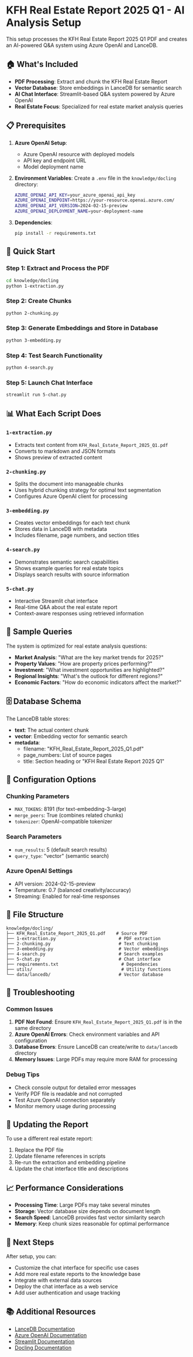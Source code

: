 # KFH Real Estate Report 2025 Q1 - AI Analysis Setup

This setup processes the KFH Real Estate Report 2025 Q1 PDF and creates an AI-powered Q&A system using Azure OpenAI and LanceDB.

## 🏠 What's Included

- **PDF Processing**: Extract and chunk the KFH Real Estate Report
- **Vector Database**: Store embeddings in LanceDB for semantic search
- **AI Chat Interface**: Streamlit-based Q&A system powered by Azure OpenAI
- **Real Estate Focus**: Specialized for real estate market analysis queries

## 📋 Prerequisites

1. **Azure OpenAI Setup**:
   - Azure OpenAI resource with deployed models
   - API key and endpoint URL
   - Model deployment name

2. **Environment Variables**:
   Create a `.env` file in the `knowledge/docling` directory:
   ```bash
   AZURE_OPENAI_API_KEY=your_azure_openai_api_key
   AZURE_OPENAI_ENDPOINT=https://your-resource.openai.azure.com/
   AZURE_OPENAI_API_VERSION=2024-02-15-preview
   AZURE_OPENAI_DEPLOYMENT_NAME=your-deployment-name
   ```

3. **Dependencies**:
   ```bash
   pip install -r requirements.txt
   ```

## 🚀 Quick Start

### Step 1: Extract and Process the PDF
```bash
cd knowledge/docling
python 1-extraction.py
```

### Step 2: Create Chunks
```bash
python 2-chunking.py
```

### Step 3: Generate Embeddings and Store in Database
```bash
python 3-embedding.py
```

### Step 4: Test Search Functionality
```bash
python 4-search.py
```

### Step 5: Launch Chat Interface
```bash
streamlit run 5-chat.py
```

## 📊 What Each Script Does

### `1-extraction.py`
- Extracts text content from `KFH_Real_Estate_Report_2025_Q1.pdf`
- Converts to markdown and JSON formats
- Shows preview of extracted content

### `2-chunking.py`
- Splits the document into manageable chunks
- Uses hybrid chunking strategy for optimal text segmentation
- Configures Azure OpenAI client for processing

### `3-embedding.py`
- Creates vector embeddings for each text chunk
- Stores data in LanceDB with metadata
- Includes filename, page numbers, and section titles

### `4-search.py`
- Demonstrates semantic search capabilities
- Shows example queries for real estate topics
- Displays search results with source information

### `5-chat.py`
- Interactive Streamlit chat interface
- Real-time Q&A about the real estate report
- Context-aware responses using retrieved information

## 🎯 Sample Queries

The system is optimized for real estate analysis questions:

- **Market Analysis**: "What are the key market trends for 2025?"
- **Property Values**: "How are property prices performing?"
- **Investment**: "What investment opportunities are highlighted?"
- **Regional Insights**: "What's the outlook for different regions?"
- **Economic Factors**: "How do economic indicators affect the market?"

## 🗄️ Database Schema

The LanceDB table stores:
- **text**: The actual content chunk
- **vector**: Embedding vector for semantic search
- **metadata**: 
  - filename: "KFH_Real_Estate_Report_2025_Q1.pdf"
  - page_numbers: List of source pages
  - title: Section heading or "KFH Real Estate Report 2025 Q1"

## 🔧 Configuration Options

### Chunking Parameters
- `MAX_TOKENS`: 8191 (for text-embedding-3-large)
- `merge_peers`: True (combines related chunks)
- `tokenizer`: OpenAI-compatible tokenizer

### Search Parameters
- `num_results`: 5 (default search results)
- `query_type`: "vector" (semantic search)

### Azure OpenAI Settings
- API version: 2024-02-15-preview
- Temperature: 0.7 (balanced creativity/accuracy)
- Streaming: Enabled for real-time responses

## 📁 File Structure

```
knowledge/docling/
├── KFH_Real_Estate_Report_2025_Q1.pdf    # Source PDF
├── 1-extraction.py                        # PDF extraction
├── 2-chunking.py                          # Text chunking
├── 3-embedding.py                         # Vector embeddings
├── 4-search.py                            # Search examples
├── 5-chat.py                              # Chat interface
├── requirements.txt                        # Dependencies
├── utils/                                  # Utility functions
└── data/lancedb/                          # Vector database
```

## 🚨 Troubleshooting

### Common Issues

1. **PDF Not Found**: Ensure `KFH_Real_Estate_Report_2025_Q1.pdf` is in the same directory
2. **Azure OpenAI Errors**: Check environment variables and API configuration
3. **Database Errors**: Ensure LanceDB can create/write to `data/lancedb` directory
4. **Memory Issues**: Large PDFs may require more RAM for processing

### Debug Tips

- Check console output for detailed error messages
- Verify PDF file is readable and not corrupted
- Test Azure OpenAI connection separately
- Monitor memory usage during processing

## 🔄 Updating the Report

To use a different real estate report:

1. Replace the PDF file
2. Update filename references in scripts
3. Re-run the extraction and embedding pipeline
4. Update the chat interface title and descriptions

## 📈 Performance Considerations

- **Processing Time**: Large PDFs may take several minutes
- **Storage**: Vector database size depends on document length
- **Search Speed**: LanceDB provides fast vector similarity search
- **Memory**: Keep chunk sizes reasonable for optimal performance

## 🎉 Next Steps

After setup, you can:
- Customize the chat interface for specific use cases
- Add more real estate reports to the knowledge base
- Integrate with external data sources
- Deploy the chat interface as a web service
- Add user authentication and usage tracking

## 📚 Additional Resources

- [LanceDB Documentation](https://lancedb.github.io/lancedb/)
- [Azure OpenAI Documentation](https://docs.microsoft.com/en-us/azure/cognitive-services/openai/)
- [Streamlit Documentation](https://docs.streamlit.io/)
- [Docling Documentation](https://ds4sd.github.io/docling/)
